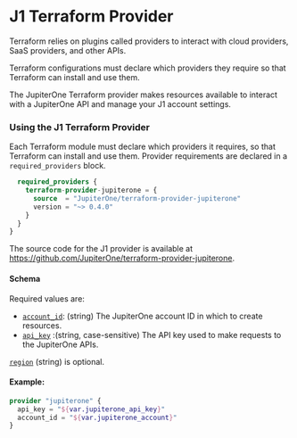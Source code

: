 # J1 Terraform Provider

Terraform relies on plugins called providers to interact with cloud providers, SaaS providers, and other APIs.

Terraform configurations must declare which providers they require so that Terraform can install and use them.

The JupiterOne Terraform provider makes resources available to interact with a JupiterOne API and manage your J1 account settings.

### Using the J1 Terraform Provider

Each Terraform module must declare which providers it requires, so that Terraform can install and use them. Provider requirements are declared in a `required_providers` block.

```terraform {
  required_providers {
    terraform-provider-jupiterone = {
      source  = "JupiterOne/terraform-provider-jupiterone"
      version = "~> 0.4.0"
    }
  }
}
```
The source code for the J1 provider is available at https://github.com/JupiterOne/terraform-provider-jupiterone.

#### Schema

Required values are:

- [`account_id`](https://registry.terraform.io/providers/JupiterOne/jupiterone/latest/docs#account_id): (string)  The JupiterOne account ID in which to create resources.
- [`api_key`](https://registry.terraform.io/providers/JupiterOne/jupiterone/latest/docs#api_key) :(string, case-sensitive) The API key used to make requests to the JupiterOne APIs.

[`region`](https://registry.terraform.io/providers/JupiterOne/jupiterone/latest/docs#region) (string) is optional.

#### Example:

```terraform
provider "jupiterone" {
  api_key = "${var.jupiterone_api_key}"
  account_id = "${var.jupiterone_account}"
}
```

